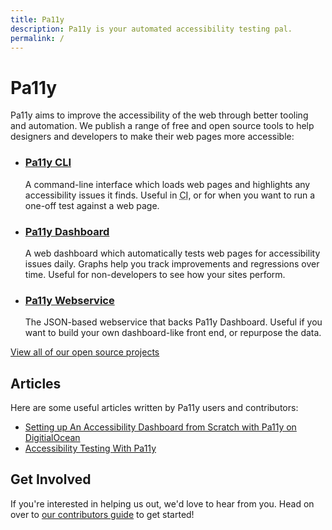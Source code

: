 ```yaml
---
title: Pa11y
description: Pa11y is your automated accessibility testing pal.
permalink: /
---
```



# Pa11y

Pa11y aims to improve the accessibility of the web through better tooling and automation. We publish a range of free and open source tools to help designers and developers to make their web pages more accessible:

  - ### [Pa11y CLI]
    A command-line interface which loads web pages and highlights any accessibility issues it finds. Useful in <abbr title="Continuous Integration">CI</abbr>, or for when you want to run a one-off test against a web page.

  - ### [Pa11y Dashboard]
    A web dashboard which automatically tests web pages for accessibility issues daily. Graphs help you track improvements and regressions over time. Useful for non-developers to see how your sites perform.

  - ### [Pa11y Webservice]
    The JSON-based webservice that backs Pa11y Dashboard. Useful if you want to build your own dashboard-like front end, or repurpose the data.

[View all of our open source projects][projects]


## Articles

Here are some useful articles written by Pa11y users and contributors:

  - [Setting up An Accessibility Dashboard from Scratch with Pa11y on DigitialOcean](https://una.im/pa11y-dash/)
  - [Accessibility Testing With Pa11y](http://cruft.io/posts/accessibility-testing-with-pa11y/)


## Get Involved

If you're interested in helping us out, we'd love to hear from you. Head on over to [our contributors guide][contributors] to get started!



[contributors]: /contributing/
[pa11y cli]: https://github.com/pa11y/pa11y
[pa11y dashboard]: https://github.com/pa11y/pa11y-dashboard
[pa11y webservice]: https://github.com/pa11y/pa11y-webservice
[projects]: /projects/
